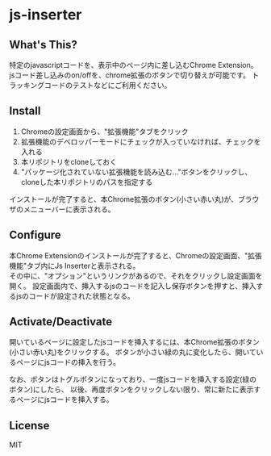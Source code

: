 # js-inserter

## What's This?

特定のjavascriptコードを、表示中のページ内に差し込むChrome Extension。
jsコード差し込みのon/offを、chrome拡張のボタンで切り替えが可能です。
トラッキングコードのテストなどにご利用ください。


## Install

1. Chromeの設定画面から、"拡張機能"タブをクリック
2. 拡張機能のデベロッパーモードにチェックが入っていなければ、チェックを入れる
3. 本リポジトリをcloneしておく
4. "パッケージ化されていない拡張機能を読み込む..."ボタンをクリックし、cloneした本リポジトリのパスを指定する

インストールが完了すると、本Chrome拡張のボタン(小さい赤い丸)が、ブラウザのメニューバーに表示される。


## Configure

本Chrome Extensionのインストールが完了すると、Chromeの設定画面、"拡張機能"タブ内にJs Inserterと表示される。  
その中に、"オプション"というリンクがあるので、それをクリックし設定画面を開く。
設定画面内で、挿入するjsのコードを記入し保存ボタンを押すと、挿入するjsのコードが設定された状態となる。


## Activate/Deactivate

開いているページに設定したjsコードを挿入するには、本Chrome拡張のボタン(小さい赤い丸)をクリックする。
ボタンが小さい緑の丸に変化したら、開いているページにjsコードの挿入を行う。

なお、ボタンはトグルボタンになっており、一度jsコードを挿入する設定(緑のボタン)にしたら、
以後、再度ボタンをクリックしない限り、常に新たに表示するページにjsコードを挿入する。


## License

MIT
